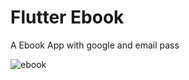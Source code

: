 # Flutter Ebook

A Ebook App with google and email pass 

![ebook](https://github.com/rishi115/flutter-Ebook-app/assets/69479714/ffa9626c-e3ac-47a6-b3d2-f51f5f11fe2d)
